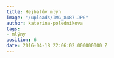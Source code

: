 ```yaml
---
title: Hejbalův mlýn
image: "/uploads/IMG_8487.JPG"
author: katerina-polednikova
tags:
- mlýny
position: 6
date: 2016-04-18 22:06:02.000000000 Z
---
```

